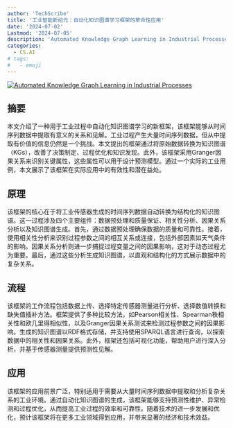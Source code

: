 ```yaml
---
author: 'TechScribe'
title: '工业智能新纪元：自动化知识图谱学习框架的革命性应用'
date: '2024-07-02'
Lastmod: '2024-07-05'
description: 'Automated Knowledge Graph Learning in Industrial Processes'
categories:
  - CS.AI
# tags:
#   - emoji
---
```


[![Automated Knowledge Graph Learning in Industrial Processes](https://arxiv-research-1301205113.cos.ap-guangzhou.myqcloud.com/images/2407.02106v1.pdf_0.jpg)](https://arxiv.org/abs/2407.02106v1)

## 摘要

本文介绍了一种用于工业过程中自动化知识图谱学习的新框架，该框架能够从时间序列数据中提取有意义的关系和见解。工业过程产生大量时间序列数据，但从中提取有价值的信息仍然是一个挑战。本文提出的框架通过将原始数据转换为知识图谱（KGs），改善了决策制定、过程优化和知识发现。此外，该框架采用Granger因果关系来识别关键属性，这些属性可以用于设计预测模型。通过一个实际的工业用例，本文展示了该框架在实际应用中的有效性和潜在益处。<!--more-->

## 原理

该框架的核心在于将工业传感器生成的时间序列数据自动转换为结构化的知识图谱。这一过程涉及四个主要组件：数据预处理和质量保证、相关性分析、因果关系分析以及知识图谱生成。首先，通过数据预处理确保数据的质量和可靠性。接着，使用相关性分析来识别过程参数之间的相互关系或连接，包括外部因素如天气条件的影响。因果关系分析则进一步捕捉过程变量之间的因果影响，这对于动态过程尤为重要。最后，通过这些分析生成知识图谱，以直观和结构化的方式展示数据中的复杂关系。

## 流程

该框架的工作流程包括数据上传、选择特定传感器测量进行分析、选择数值转换和缺失值插补方法。框架提供了多种比较方法，如Pearson相关性、Spearman秩相关性和欧几里得相似性，以及Granger因果关系测试来检测过程参数之间的因果影响。生成的知识图谱以RDF格式存储，并支持使用SPARQL语言进行查询，以探索数据中的相关性和因果关系。此外，框架还包括可视化功能，帮助用户进行深入分析，并基于传感器测量提供预测性见解。

## 应用

该框架的应用前景广泛，特别适用于需要从大量时间序列数据中提取和分析复杂关系的工业环境。通过自动化知识图谱的生成，该框架能够支持预测性维护、异常检测和过程优化，从而提高工业过程的效率和可靠性。随着技术的进一步发展和优化，预计该框架将在更多工业领域得到应用，并带来显著的经济和技术效益。